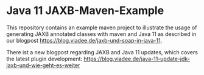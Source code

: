 # Java 11 JAXB-Maven-Example

This repository contains an example maven project to illustrate the usage of generating
JAXB annotated classes with maven and Java 11 as described in our blogpost
https://blog.viadee.de/jaxb-und-soap-in-java-11.

There ist a new blogpost regarding JAXB and Java 11 updates, which covers the latest plugin 
development: https://blog.viadee.de/java-11-update-jdk-jaxb-und-wie-geht-es-weiter 
